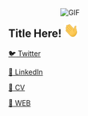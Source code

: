 <img align="right" alt="GIF" src="https://media.giphy.com/media/13HgwGsXF0aiGY/giphy.gif"  width="400" />

## Title Here! <img src="https://github.com/murat-yuksel/murat-yuksel/blob/master/Hi.gif?raw=true" width="30px">

<a href="https://twitter.com/muratyukselnet" target="_blank">:bird: Twitter</a> 

<a href="https://www.linkedin.com/in/muratyukselnet/" target="_blank">:busts_in_silhouette: LinkedIn</a> 

<a href="https://docs.google.com/document/d/190iUcDvHUwNc2sGofbqZvvGMxeHtx5UZ0Ugts7yiwRw" target="_blank">:page_with_curl: CV</a> 

<a href="https://muratyuksel.net/" target="_blank">:link: WEB</a>

